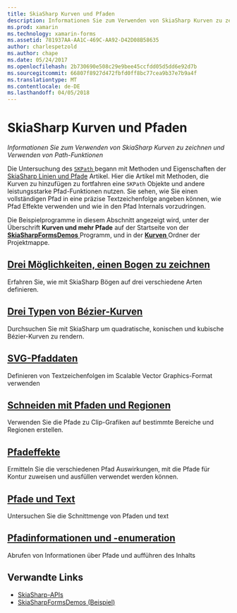 ```yaml
---
title: SkiaSharp Kurven und Pfaden
description: Informationen Sie zum Verwenden von SkiaSharp Kurven zu zeichnen und Verwenden von Path-Funktionen
ms.prod: xamarin
ms.technology: xamarin-forms
ms.assetid: 781937AA-AA1C-469C-AA92-D42D08B58635
author: charlespetzold
ms.author: chape
ms.date: 05/24/2017
ms.openlocfilehash: 2b730690e508c29e9bee45ccfdd05d5dd6e92d7b
ms.sourcegitcommit: 66807f8927d472fbfd0ff8bc77cea9b37e7b9a4f
ms.translationtype: MT
ms.contentlocale: de-DE
ms.lasthandoff: 04/05/2018
---
```

# <a name="skiasharp-curves-and-paths"></a>SkiaSharp Kurven und Pfaden

_Informationen Sie zum Verwenden von SkiaSharp Kurven zu zeichnen und Verwenden von Path-Funktionen_

Die Untersuchung des [ `SKPath` ](https://developer.xamarin.com/api/type/SkiaSharp.SKPath/) begann mit Methoden und Eigenschaften der [SkiaSharp Linien und Pfade](~/xamarin-forms/user-interface/graphics/skiasharp/paths/index.md) Artikel. Hier die Artikel mit Methoden, die Kurven zu hinzufügen zu fortfahren eine `SKPath` Objekte und andere leistungsstarke Pfad-Funktionen nutzen. Sie sehen, wie Sie einen vollständigen Pfad in eine präzise Textzeichenfolge angeben können, wie Pfad Effekte verwenden und wie in den Pfad Internals vorzudringen.

Die Beispielprogramme in diesem Abschnitt angezeigt wird, unter der Überschrift **Kurven und mehr Pfade** auf der Startseite von der [ **SkiaSharpFormsDemos** ](https://developer.xamarin.com/samples/xamarin-forms/SkiaSharpForms/Demos/) Programm, und in der [ **Kurven** ](https://github.com/xamarin/xamarin-forms-samples/tree/master/SkiaSharpForms/Demos/Demos/SkiaSharpFormsDemos/Curves) Ordner der Projektmappe.

## <a name="three-ways-to-draw-an-arcarcsmd"></a>[Drei Möglichkeiten, einen Bogen zu zeichnen](arcs.md)

Erfahren Sie, wie mit SkiaSharp Bögen auf drei verschiedene Arten definieren.

## <a name="three-types-of-bzier-curvesbeziersmd"></a>[Drei Typen von Bézier-Kurven](beziers.md)

Durchsuchen Sie mit SkiaSharp um quadratische, konischen und kubische Bézier-Kurven zu rendern.

## <a name="svg-path-datapath-datamd"></a>[SVG-Pfaddaten](path-data.md)

Definieren von Textzeichenfolgen im Scalable Vector Graphics-Format verwenden

## <a name="clipping-with-paths-and-regionsclippingmd"></a>[Schneiden mit Pfaden und Regionen](clipping.md)

Verwenden Sie die Pfade zu Clip-Grafiken auf bestimmte Bereiche und Regionen erstellen.

## <a name="path-effectseffectsmd"></a>[Pfadeffekte](effects.md)

Ermitteln Sie die verschiedenen Pfad Auswirkungen, mit die Pfade für Kontur zuweisen und ausfüllen verwendet werden können.

## <a name="paths-and-texttext-pathsmd"></a>[Pfade und Text](text-paths.md)

Untersuchen Sie die Schnittmenge von Pfaden und text

## <a name="path-information-and-enumerationinformationmd"></a>[Pfadinformationen und -enumeration](information.md)

Abrufen von Informationen über Pfade und aufführen des Inhalts


## <a name="related-links"></a>Verwandte Links

- [SkiaSharp-APIs](https://developer.xamarin.com/api/root/SkiaSharp/)
- [SkiaSharpFormsDemos (Beispiel)](https://developer.xamarin.com/samples/xamarin-forms/SkiaSharpForms/Demos/)
